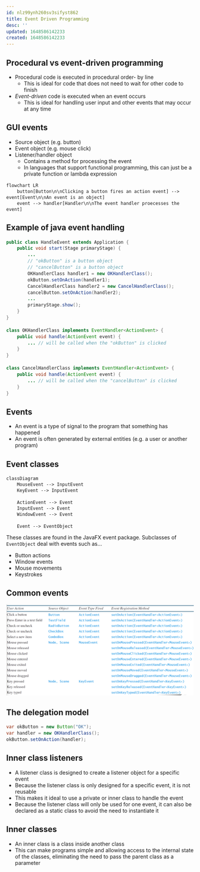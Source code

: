 ```yaml
---
id: nlz99ynh260sv3sifyst862
title: Event Driven Programming
desc: ''
updated: 1648586142233
created: 1648586142233
---
```


## Procedural vs event-driven programming

- Procedural code is executed in procedural order- by line
    - This is ideal for code that does not need to wait for other code to finish
- *Event-driven* code is executed when an event occurs
    - This is ideal for handling user input and other events that may occur at any time

## GUI events

- Source object (e.g. button)
- Event object (e.g. mouse click)
- Listener/handler object
    - Contains a method for processing the event
    - In languages that support functional programming, this can just be a private function or lambda expression

```mermaid
flowchart LR
    button[Button\n\nClicking a button fires an action event] --> event[Event\n\nAn event is an object]
    event --> handler[Handler\n\nThe event handler proecesses the event]
```

## Example of java event handling

```java
public class HandleEvent extends Application {
    public void start(Stage primaryStage) {
        ...
        // "okButton" is a button object
        // "cancelButton" is a button object
        OKHandlerClass handler1 = new OKHandlerClass();
        okButton.setOnAction(handler1);
        CancelHandlerClass handler2 = new CancelHandlerClass();
        cancelButton.setOnAction(handler2);
        ...
        primaryStage.show();
    }
}

class OKHandlerClass implements EventHandler<ActionEvent> {
    public void handle(ActionEvent event) {
        ... // will be called when the "okButton" is clicked
    }
}

class CancelHandlerClass implements EventHandler<ActionEvent> {
    public void handle(ActionEvent event) {
        ... // will be called when the "cancelButton" is clicked
    }
}
```

## Events

- An event is a type of signal to the program that something has happened
- An event is often generated by external entities (e.g. a user or another program)

## Event classes

```mermaid
classDiagram
    MouseEvent --> InputEvent
    KeyEvent --> InputEvent

    ActionEvent --> Event
    InputEvent --> Event
    WindowEvent --> Event

    Event --> EventObject
```

These classes are found in the JavaFX event package. Subclasses of `EventObject` deal with events such as...

- Button actions
- Window events
- Mouse movements
- Keystrokes

## Common events

![](/assets/images/2022-03-29-14-03-22.png)

## The delegation model

```java
var okButton = new Button("OK");
var handler = new OKHandlerClass();
okButton.setOnAction(handler);
```

## Inner class listeners

- A listener class is designed to create a listener object for a specific event
- Because the listener class is only designed for a specific event, it is not reusable
- This makes it ideal to use a private or inner class to handle the event
- Because the listener class will only be used for one event, it can also be declared as a static class to avoid the need to instantiate it

## Inner classes

- An inner class is a class inside another class
- This can make programs simple and allowing access to the internal state of the classes, eliminating the need to pass the parent class as a parameter